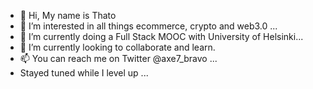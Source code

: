 - 👋 Hi, My name is Thato
- 👀 I’m interested in all things ecommerce, crypto and web3.0 ...
- 🌱 I’m currently doing a Full Stack MOOC with University of Helsinki...
- 💞️ I’m currently looking to collaborate and learn.
- 📫 You can reach me on Twitter @axe7_bravo ...
- Stayed tuned while I level up ...

<!---
Axe7bravo/Axe7bravo is a ✨ special ✨ repository because its `README.md` (this file) appears on your GitHub profile.
You can click the Preview link to take a look at your changes.
--->
